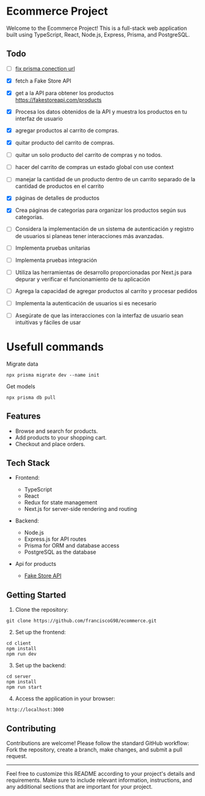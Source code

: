 # Ecommerce Project

Welcome to the Ecommerce Project! This is a full-stack web application built using TypeScript, React, Node.js, Express, Prisma, and PostgreSQL.

## Todo
- [ ] [fix prisma conection url](https://supabase.com/partners/integrations/prisma#connection-pooling-with-supabase)
- [x] fetch a Fake Store API
- [x] get a la API para obtener los productos https://fakestoreapi.com/products
- [x] Procesa los datos obtenidos de la API y muestra los productos en tu interfaz de usuario
- [x] agregar productos al carrito de compras.
- [x] quitar producto del carrito de compras.
- [ ] quitar un solo producto del carrito de compras y no todos.
- [ ] hacer del carrito de compras un estado global con use context
- [ ] manejar la cantidad de un producto dentro de un carrito separado de la cantidad de productos en el carrito

- [x] páginas de detalles de productos
- [x] Crea páginas de categorías para organizar los productos según sus categorías.
- [ ] Considera la implementación de un sistema de autenticación y registro de usuarios si planeas tener interacciones más avanzadas.
- [ ] Implementa pruebas unitarias
- [ ] Implementa pruebas integración
- [ ] Utiliza las herramientas de desarrollo proporcionadas por Next.js para depurar y verificar el funcionamiento de tu aplicación
- [ ] Agrega la capacidad de agregar productos al carrito y procesar pedidos
- [ ] Implementa la autenticación de usuarios si es necesario
- [ ] Asegúrate de que las interacciones con la interfaz de usuario sean intuitivas y fáciles de usar


# Usefull commands

Migrate data
```
npx prisma migrate dev --name init
```

Get models
```
npx prisma db pull
```


## Features

- Browse and search for products.
- Add products to your shopping cart.
- Checkout and place orders.
<!-- - User authentication and authorization. -->
<!-- - ... -->

## Tech Stack

- Frontend:
  - TypeScript
  - React
  - Redux for state management
  - Next.js for server-side rendering and routing

- Backend:
  - Node.js
  - Express.js for API routes
  - Prisma for ORM and database access
  - PostgreSQL as the database

- Api for products
  - [Fake Store API](https://fakestoreapi.com/)

## Getting Started

1. Clone the repository:

```
git clone https://github.com/franciscoG98/ecommerce.git
```


2. Set up the frontend:
```
cd client
npm install
npm run dev
```


3. Set up the backend:

```
cd server
npm install
npm run start
```


4. Access the application in your browser:
```
http://localhost:3000
```


<!-- ## Configuration

- Configure database connection in `server/prisma/schema.prisma`.
- Set environment variables in `.env` files for both the client and server.

## Testing

- Frontend: Use Jest and React Testing Library for testing React components and functionality.
- Backend: Use Jest for testing API routes, services, and controllers.

## Deployment

- Frontend: Deploy the frontend on Vercel or Netlify.
- Backend: Deploy the backend on Heroku or AWS. -->

## Contributing

Contributions are welcome! Please follow the standard GitHub workflow: Fork the repository, create a branch, make changes, and submit a pull request.


---

Feel free to customize this README according to your project's details and requirements. Make sure to include relevant information, instructions, and any additional sections that are important for your project.
